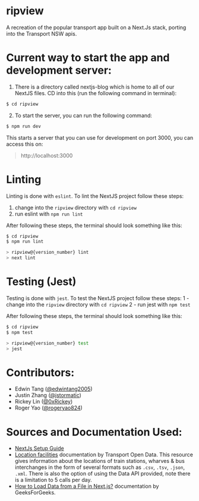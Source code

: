 # ripview
A recreation of the popular transport app built on a Next.Js stack, porting into the Transport NSW apis.

# Current way to start the app and development server:
1.  There is a directory called nextjs-blog which is home to all of our NextJS files. CD into this (run the following command in terminal):
```bash 
$ cd ripview 
```

2. To start the server, you can run the following command:
```bash
$ npm run dev

```

This starts a server that you can use for development on port 3000, you can access this on:
> http://localhost:3000

# Linting
Linting is done with `eslint`. To lint the NextJS project follow these steps:

1. change into the `ripview` directory with `cd ripview`
2. run eslint with `npm run lint`

After following these steps, the terminal should look something like this:
```bash
$ cd ripview
$ npm run lint

> ripview@{version_number} lint
> next lint

```

# Testing (Jest)
Testing is done with `jest`. To test the NextJS project follow these steps:
1 - change into the `ripview` directory with `cd ripview`
2 - run jest with `npm test`

After following these steps, the terminal should look something like this:
```bash
$ cd ripview
$ npm test

> ripview@{version_number} test
> jest
```

# Contributors:
- Edwin Tang ([@edwintang2005](https://github.com/Edwintang2005))
- Justin Zhang ([@jstormatic](https://github.com/jstormatic))
- Rickey Lin ([@0xRickey](https://github.com/0xRickey))
- Roger Yao ([@rogeryao824](https://github.com/rogeryao824))

# Sources and Documentation Used:
- [NextJs Setup Guide](https://nextjs.org/learn-pages-router/basics/create-nextjs-app/setup)
- [Location facilities](https://opendata.transport.nsw.gov.au/data/dataset/public-transport-location-facilities-and-operators/resource/e9d94351-f22d-46ea-b64d-10e7e238368a) documentation by Transport Open Data. This resource gives information about the locations of train stations, wharves & bus interchanges in the form of several formats such as `.csv`, `.tsv`, `.json`, `.xml`. There is also the option of using the Data API provided, note there is a limitation to 5 calls per day. 
- [How to Load Data from a File in Next.js?](https://www.geeksforgeeks.org/how-to-load-data-from-a-file-in-next-js/) documentation by GeeksForGeeks.